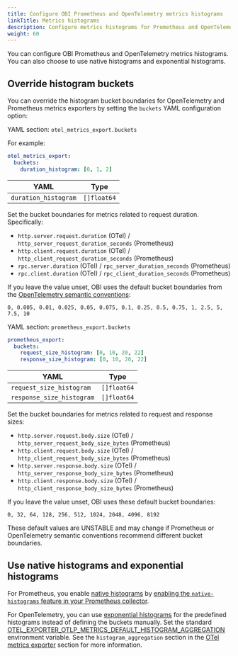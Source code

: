```yaml
---
title: Configure OBI Prometheus and OpenTelemetry metrics histograms
linkTitle: Metrics histograms
description: Configure metrics histograms for Prometheus and OpenTelemetry, and whether to use native histograms and exponential histograms.
weight: 60
---
```


You can configure OBI Prometheus and OpenTelemetry metrics histograms. You can
also choose to use native histograms and exponential histograms.

## Override histogram buckets

You can override the histogram bucket boundaries for OpenTelemetry and
Prometheus metrics exporters by setting the `buckets` YAML configuration option:

YAML section: `otel_metrics_export.buckets`

For example:

```yaml
otel_metrics_export:
  buckets:
    duration_histogram: [0, 1, 2]
```

| YAML                 | Type        |
| -------------------- | ----------- |
| `duration_histogram` | `[]float64` |

Set the bucket boundaries for metrics related to request duration. Specifically:

- `http.server.request.duration` (OTel) / `http_server_request_duration_seconds`
  (Prometheus)
- `http.client.request.duration` (OTel) / `http_client_request_duration_seconds`
  (Prometheus)
- `rpc.server.duration` (OTel) / `rpc_server_duration_seconds` (Prometheus)
- `rpc.client.duration` (OTel) / `rpc_client_duration_seconds` (Prometheus)

If you leave the value unset, OBI uses the default bucket boundaries from the
[OpenTelemetry semantic conventions](/docs/specs/semconv/http/http-metrics/):

```text
0, 0.005, 0.01, 0.025, 0.05, 0.075, 0.1, 0.25, 0.5, 0.75, 1, 2.5, 5, 7.5, 10
```

YAML section: `prometheus_export.buckets`

```yaml
prometheus_export:
  buckets:
    request_size_histogram: [0, 10, 20, 22]
    response_size_histogram: [0, 10, 20, 22]
```

| YAML                      | Type        |
| ------------------------- | ----------- |
| `request_size_histogram`  | `[]float64` |
| `response_size_histogram` | `[]float64` |

Set the bucket boundaries for metrics related to request and response sizes:

- `http.server.request.body.size` (OTel) / `http_server_request_body_size_bytes`
  (Prometheus)
- `http.client.request.body.size` (OTel) / `http_client_request_body_size_bytes`
  (Prometheus)
- `http.server.response.body.size` (OTel) /
  `http_server_response_body_size_bytes` (Prometheus)
- `http.client.response.body.size` (OTel) /
  `http_client_response_body_size_bytes` (Prometheus)

If you leave the value unset, OBI uses these default bucket boundaries:

```text
0, 32, 64, 128, 256, 512, 1024, 2048, 4096, 8192
```

These default values are UNSTABLE and may change if Prometheus or OpenTelemetry
semantic conventions recommend different bucket boundaries.

## Use native histograms and exponential histograms

For Prometheus, you enable
[native histograms](https://prometheus.io/docs/concepts/metric_types/#histogram)
by
[enabling the `native-histograms` feature in your Prometheus collector](https://prometheus.io/docs/prometheus/latest/feature_flags/#native-histograms).

For OpenTelemetry, you can use
[exponential histograms](/docs/specs/otel/metrics/data-model/#exponentialhistogram)
for the predefined histograms instead of defining the buckets manually. Set the
standard
[OTEL_EXPORTER_OTLP_METRICS_DEFAULT_HISTOGRAM_AGGREGATION](/docs/specs/otel/metrics/sdk_exporters/otlp/#additional-environment-variable-configuration)
environment variable. See the `histogram_aggregation` section in the
[OTel metrics exporter](../export-data/) section for more information.
